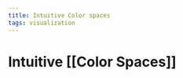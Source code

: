 ```yaml
---
title: Intuitive Color spaces
tags: visualization
---
```


# Intuitive [[Color Spaces]]






































